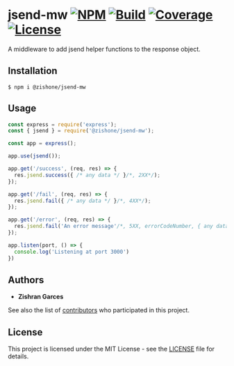 # jsend-mw [![NPM](https://img.shields.io/npm/v/@zishone/jsend-mw)](https://www.npmjs.com/package/@zishone/jsend-mw) [![Build](https://github.com/zishone/jsend-mw/workflows/build/badge.svg)](https://github.com/zishone/jsend-mw/actions?query=workflow%3Abuild) [![Coverage](https://codecov.io/gh/zishone/jsend-mw/branch/main/graph/badge.svg?token=bP9dagN3Gs)](https://codecov.io/gh/zishone/jsend-mw) [![License](https://img.shields.io/github/license/zishone/jsend-mw)](https://github.com/zishone/jsend-mw/blob/master/LICENSE)
A middleware to add jsend helper functions to the response object.

## Installation
```shell
$ npm i @zishone/jsend-mw
```
## Usage
```javascript
const express = require('express');
const { jsend } = require('@zishone/jsend-mw');

const app = express();

app.use(jsend());

app.get('/success', (req, res) => {
  res.jsend.success({ /* any data */ }/*, 2XX*/);
});

app.get('/fail', (req, res) => {
  res.jsend.fail({ /* any data */ }/*, 4XX*/);
});

app.get('/error', (req, res) => {
  res.jsend.fail('An error message'/*, 5XX, errorCodeNumber, { any data }*/);
});

app.listen(port, () => {
  console.log('Listening at port 3000')
})
```

## Authors
* **Zishran Garces**

See also the list of [contributors](https://github.com/zishone/jsend-mw/contributors) who participated in this project.

## License
This project is licensed under the MIT License - see the [LICENSE](https://github.com/zishone/jsend-mw/blob/master/LICENSE) file for details.
